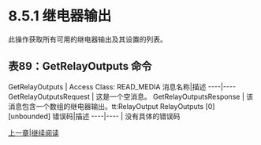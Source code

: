 # 8.5.1 继电器输出

此操作获取所有可用的继电器输出及其设置的列表。

## 表89：GetRelayOutputs 命令

GetRelayOutputs | Access Class: READ_MEDIA
消息名称|描述
----|----
GetRelayOutputsRequest | 这是一个空消息。
GetRelayOutputsResponse | 该消息包含一个数组的继电器输出。tt:RelayOutput RelayOutputs [0][unbounded]
错误码|描述
----|----
 | 没有具体的错误码

[上一章](08.05.00.md)|[继续阅读](08.05.02.md)
